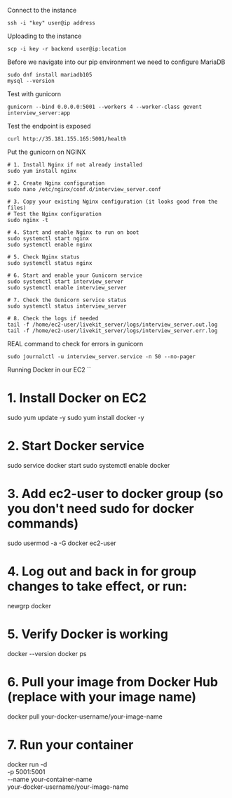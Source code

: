 Connect to the instance
```
ssh -i "key" user@ip address
```

Uploading to the instance
```
scp -i key -r backend user@ip:location
```

Before we navigate into our pip environment we need to configure MariaDB
```
sudo dnf install mariadb105
mysql --version
```

Test with gunicorn
```
gunicorn --bind 0.0.0.0:5001 --workers 4 --worker-class gevent interview_server:app
```

Test the endpoint is exposed
```
curl http://35.181.155.165:5001/health
```

Put the gunicorn on NGINX
```
# 1. Install Nginx if not already installed
sudo yum install nginx

# 2. Create Nginx configuration
sudo nano /etc/nginx/conf.d/interview_server.conf

# 3. Copy your existing Nginx configuration (it looks good from the files)
# Test the Nginx configuration
sudo nginx -t

# 4. Start and enable Nginx to run on boot
sudo systemctl start nginx
sudo systemctl enable nginx

# 5. Check Nginx status
sudo systemctl status nginx

# 6. Start and enable your Gunicorn service
sudo systemctl start interview_server
sudo systemctl enable interview_server

# 7. Check the Gunicorn service status
sudo systemctl status interview_server

# 8. Check the logs if needed
tail -f /home/ec2-user/livekit_server/logs/interview_server.out.log
tail -f /home/ec2-user/livekit_server/logs/interview_server.err.log
```

REAL command to check for errors in gunicorn
```
sudo journalctl -u interview_server.service -n 50 --no-pager
```

Running Docker in our EC2
``
# 1. Install Docker on EC2
sudo yum update -y
sudo yum install docker -y

# 2. Start Docker service
sudo service docker start
sudo systemctl enable docker

# 3. Add ec2-user to docker group (so you don't need sudo for docker commands)
sudo usermod -a -G docker ec2-user

# 4. Log out and back in for group changes to take effect, or run:
newgrp docker

# 5. Verify Docker is working
docker --version
docker ps

# 6. Pull your image from Docker Hub (replace with your image name)
docker pull your-docker-username/your-image-name

# 7. Run your container
docker run -d \
  -p 5001:5001 \
  --name your-container-name \
  your-docker-username/your-image-name
```
